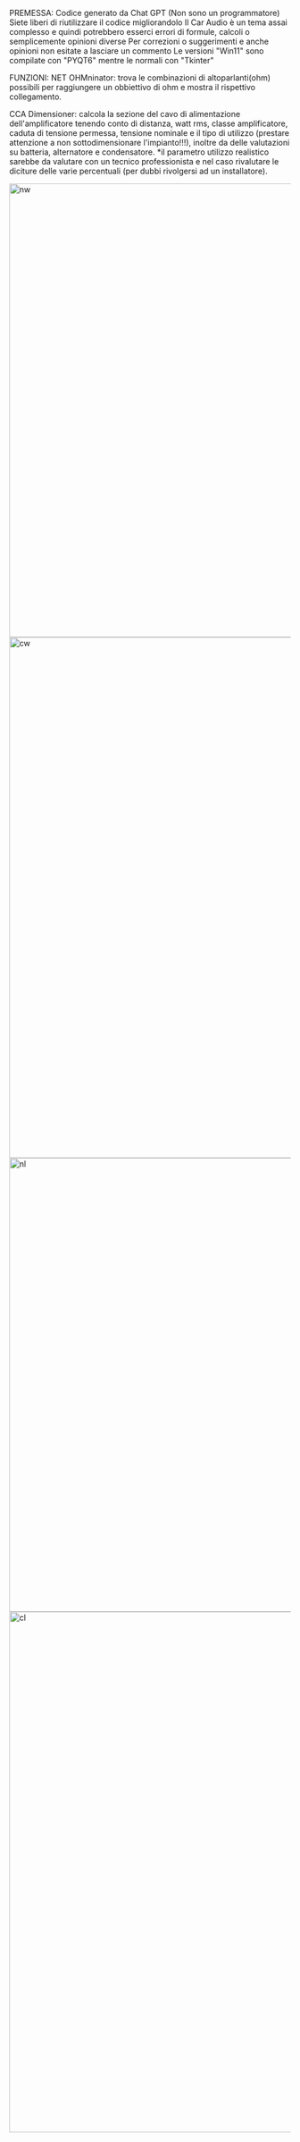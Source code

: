 PREMESSA:
Codice generato da Chat GPT (Non sono un programmatore)
Siete liberi di riutilizzare il codice migliorandolo
Il Car Audio è un tema assai complesso e quindi potrebbero esserci errori di formule, calcoli o semplicemente opinioni diverse
Per correzioni o suggerimenti e anche opinioni non esitate a lasciare un commento 
Le versioni "Win11" sono compilate con "PYQT6" mentre le normali con "Tkinter"

FUNZIONI:
NET OHMninator: trova le combinazioni di altoparlanti(ohm) possibili per raggiungere un obbiettivo di ohm e mostra il rispettivo collegamento.

CCA Dimensioner: calcola la sezione del cavo di alimentazione dell'amplificatore tenendo conto di distanza, watt rms, classe amplificatore, caduta di tensione permessa, tensione nominale e il tipo di utilizzo (prestare attenzione a non sottodimensionare l'impianto!!!), inoltre da delle valutazioni su batteria, alternatore e condensatore.
*il parametro utilizzo realistico sarebbe da valutare con un tecnico professionista e nel caso rivalutare le diciture delle varie percentuali (per dubbi rivolgersi ad un installatore).

<img width="1202" height="812" alt="nw" src="https://github.com/user-attachments/assets/5d29e604-094a-42a2-808f-0ace70003699" />

<img width="822" height="932" alt="cw" src="https://github.com/user-attachments/assets/63bc017d-41ec-4135-aa62-09e1fe87762a" />

<img width="1202" height="812" alt="nl" src="https://github.com/user-attachments/assets/db9208dd-7fb9-488f-b1e3-1b8c53e0ba0e" />

<img width="822" height="932" alt="cl" src="https://github.com/user-attachments/assets/c1259ee1-af8f-4838-8a0d-037710964793" />

